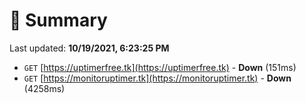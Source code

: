 # 📖 Summary
Last updated: **10/19/2021, 6:23:25 PM**

- `GET` [https://uptimerfree.tk](https://uptimerfree.tk) - **Down** (151ms)
- `GET` [https://monitoruptimer.tk](https://monitoruptimer.tk) - **Down** (4258ms)
